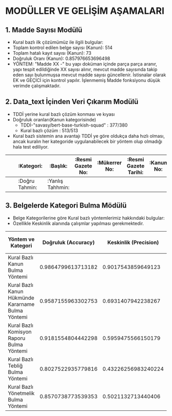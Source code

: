 
# MODÜLLER VE GELİŞİM AŞAMALARI
## 1. Madde Sayısı Modülü
  - Kural bazlı ilk çözümümüz ile ilgili bulgular: 
  - Toplam kontrol edilen belge sayısı (Kanun): 514
  - Toplam hatalı kayıt sayısı (Kanun): 73
  - Doğruluk Oranı (Kanun): 0.857976653696498
  - YÖNTEM: "Madde XX -" bu yapı doküman içinde parça parça aranır, yapı tespit edildiğinde XX sayısı alınır, mevcut madde sayısında takip eden sayı bulunmuşsa mevcut madde sayısı güncellenir. İstisnalar olarak EK ve GEÇİCİ için kontrol yapılır. İşlenmemiş Madde fonksiyonu düşük verimde çalışmaktadır.

## 2. Data_text İçinden Veri Çıkarım Modülü
  - TDDİ yerine kural bazlı çözüm konması ve kıyası
  - Doğruluk oranları(Kanun kategorisinde)
    - TDDİ-"savasy/bert-base-turkish-squad" : 377/380
    - Kural bazlı çözüm : 513/513 
  - Kural bazlı sistemin ana avantajı TDDİ ye göre oldukça daha hızlı olması, ancak kuralın her kategoride uygulanabilecek bir yöntem olup olmadığı hala test ediliyor.
  
  |||:Kategori:|:Başlık:|:Resmi Gazete No:|:Mükerrer No:|:Resmi Gazete Tarihi:|:Kanun No:|:Kanun Tarihi:|
  |-----|-----|----------|--------|-----------------|-------------|---------------------|----------|--------------|
  |||:Doğru Tahmin:|:Yanlış Tahhmin:|

## 3. Belgelerde Kategori Bulma Mödülü
  - Belge Kategorilerine göre Kural bazlı yöntemlerimiz hakkındaki bulgular:
  - Özellikle Keskinlik alanında çalışmlar yapılması gerekmektedir.
  
  | Yöntem ve Kategori | Doğruluk (Accuracy) | Keskinlik (Precision) | Hassasiyet (Sensisivity) / Duyarlılık (Recall) | Özgüllük (Specifity) | F1 Puanı (F1 Score) |
  |---|---|---|---|---|---|
  |Kural Bazlı Kanun Bulma Yöntemi|0.9864799613713182|0.9017543859649123|1.0| 0.9845644983461963|0.9560996218242673|
  |Kural Bazlı Kanun Hükmünde Kararname Bulma Yöntemi|0.9587155963302753|0.6931407942238267|0.9974025974025974|0.9547511312217195|0.8390603993494585|
  |Kural Bazlı Komisyon Raporu Bulma Yöntemi|0.9181554804442298|0.5959475566150179|1.0|0.9069192751235585|0.7930809889863655|
  |Kural Bazlı Tebliğ Bulma Yöntemi|0.8027522935779816|0.43226256983240224|0.9935794542536116|0.7689684569479965|0.7150784464491825|
  |Kural Bazlı Yönetmelik Bulma Yöntemi|0.8570738773539353|0.5021132713440406|0.9949748743718593|0.8338504936530324|0.7479096397155272|
